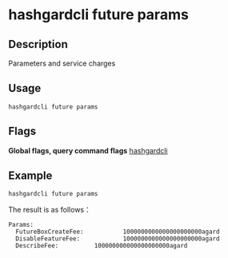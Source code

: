# hashgardcli future params

## Description
Parameters and service charges

## Usage


```shell
hashgardcli future params
```
## Flags
**Global flags, query command flags** [hashgardcli](../README.md)

## Example

```shell
hashgardcli future params
```

The result is as follows：

```shell
Params:
  FutureBoxCreateFee:			1000000000000000000000agard
  DisableFeatureFee:			1000000000000000000000agard
  DescribeFee:			100000000000000000000agard
```
